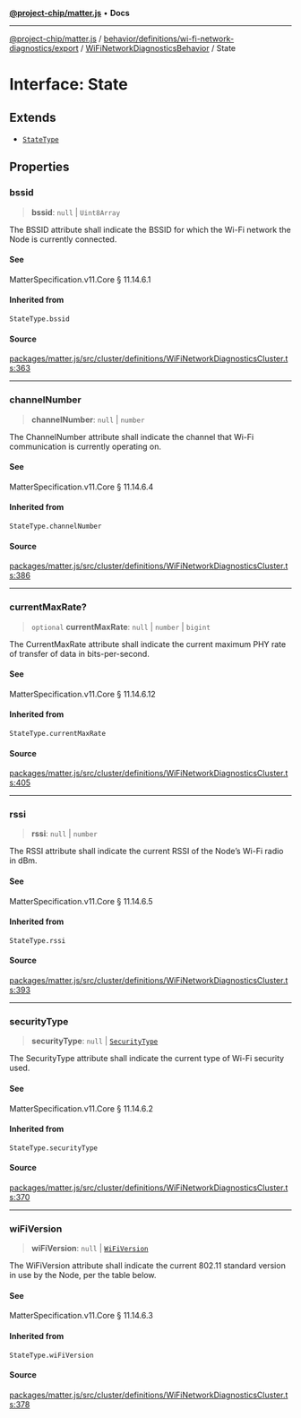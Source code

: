 [**@project-chip/matter.js**](../../../../../../../README.md) • **Docs**

***

[@project-chip/matter.js](../../../../../../../modules.md) / [behavior/definitions/wi-fi-network-diagnostics/export](../../../README.md) / [WiFiNetworkDiagnosticsBehavior](../README.md) / State

# Interface: State

## Extends

- [`StateType`](../../../-internal-/README.md#statetype)

## Properties

### bssid

> **bssid**: `null` \| `Uint8Array`

The BSSID attribute shall indicate the BSSID for which the Wi-Fi network the Node is currently connected.

#### See

MatterSpecification.v11.Core § 11.14.6.1

#### Inherited from

`StateType.bssid`

#### Source

[packages/matter.js/src/cluster/definitions/WiFiNetworkDiagnosticsCluster.ts:363](https://github.com/project-chip/matter.js/blob/7a8cbb56b87d4ccf34bec5a9a95ab40a1711324f/packages/matter.js/src/cluster/definitions/WiFiNetworkDiagnosticsCluster.ts#L363)

***

### channelNumber

> **channelNumber**: `null` \| `number`

The ChannelNumber attribute shall indicate the channel that Wi-Fi communication is currently operating
on.

#### See

MatterSpecification.v11.Core § 11.14.6.4

#### Inherited from

`StateType.channelNumber`

#### Source

[packages/matter.js/src/cluster/definitions/WiFiNetworkDiagnosticsCluster.ts:386](https://github.com/project-chip/matter.js/blob/7a8cbb56b87d4ccf34bec5a9a95ab40a1711324f/packages/matter.js/src/cluster/definitions/WiFiNetworkDiagnosticsCluster.ts#L386)

***

### currentMaxRate?

> `optional` **currentMaxRate**: `null` \| `number` \| `bigint`

The CurrentMaxRate attribute shall indicate the current maximum PHY rate of transfer of data in
bits-per-second.

#### See

MatterSpecification.v11.Core § 11.14.6.12

#### Inherited from

`StateType.currentMaxRate`

#### Source

[packages/matter.js/src/cluster/definitions/WiFiNetworkDiagnosticsCluster.ts:405](https://github.com/project-chip/matter.js/blob/7a8cbb56b87d4ccf34bec5a9a95ab40a1711324f/packages/matter.js/src/cluster/definitions/WiFiNetworkDiagnosticsCluster.ts#L405)

***

### rssi

> **rssi**: `null` \| `number`

The RSSI attribute shall indicate the current RSSI of the Node’s Wi-Fi radio in dBm.

#### See

MatterSpecification.v11.Core § 11.14.6.5

#### Inherited from

`StateType.rssi`

#### Source

[packages/matter.js/src/cluster/definitions/WiFiNetworkDiagnosticsCluster.ts:393](https://github.com/project-chip/matter.js/blob/7a8cbb56b87d4ccf34bec5a9a95ab40a1711324f/packages/matter.js/src/cluster/definitions/WiFiNetworkDiagnosticsCluster.ts#L393)

***

### securityType

> **securityType**: `null` \| [`SecurityType`](../../../../../../../cluster/export/namespaces/WiFiNetworkDiagnostics/enumerations/SecurityType.md)

The SecurityType attribute shall indicate the current type of Wi-Fi security used.

#### See

MatterSpecification.v11.Core § 11.14.6.2

#### Inherited from

`StateType.securityType`

#### Source

[packages/matter.js/src/cluster/definitions/WiFiNetworkDiagnosticsCluster.ts:370](https://github.com/project-chip/matter.js/blob/7a8cbb56b87d4ccf34bec5a9a95ab40a1711324f/packages/matter.js/src/cluster/definitions/WiFiNetworkDiagnosticsCluster.ts#L370)

***

### wiFiVersion

> **wiFiVersion**: `null` \| [`WiFiVersion`](../../../../../../../cluster/export/namespaces/WiFiNetworkDiagnostics/enumerations/WiFiVersion.md)

The WiFiVersion attribute shall indicate the current 802.11 standard version in use by the Node, per the
table below.

#### See

MatterSpecification.v11.Core § 11.14.6.3

#### Inherited from

`StateType.wiFiVersion`

#### Source

[packages/matter.js/src/cluster/definitions/WiFiNetworkDiagnosticsCluster.ts:378](https://github.com/project-chip/matter.js/blob/7a8cbb56b87d4ccf34bec5a9a95ab40a1711324f/packages/matter.js/src/cluster/definitions/WiFiNetworkDiagnosticsCluster.ts#L378)
